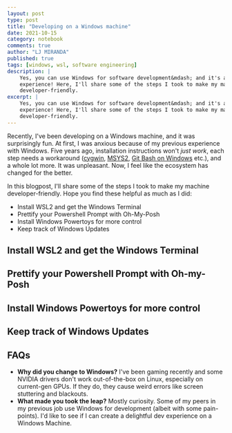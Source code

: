 ```yaml
---
layout: post
type: post
title: "Developing on a Windows machine"
date: 2021-10-15
category: notebook
comments: true
author: "LJ MIRANDA"
published: true
tags: [windows, wsl, software engineering]
description: |
    Yes, you can use Windows for software development&mdash; and it's a fun
    experience! Here, I'll share some of the steps I took to make my machine
    developer-friendly.
excerpt: |
    Yes, you can use Windows for software development&mdash; and it's a fun
    experience! Here, I'll share some of the steps I took to make my machine
    developer-friendly.
---
```



<span class="firstcharacter">R</span>ecently, I've been developing on a Windows
machine, and it was surprisingly fun. At first, I was anxious because of my
previous experience with Windows. Five years ago, installation instructions
won't *just work*, each step needs a workaround ([cygwin](https://cygwin.com),
[MSYS2](https://msys2.org), [Git Bash on Windows](gitforwindows.org) etc.), and
a whole lot more. It was unpleasant. Now, I feel like the ecosystem has changed
for the better.

<!-- screenshot of your setup -->

In this blogpost, I'll share some of the steps I took to make my machine
developer-friendly. Hope you find these helpful as much as I did:

- Install WSL2 and get the Windows Terminal
- Prettify your Powershell Prompt with Oh-My-Posh
- Install Windows Powertoys for more control
- Keep track of Windows Updates

## Install WSL2 and get the Windows Terminal

<!-- install NERD fonts -->
<!-- update themes in Windows Terminal -->


## Prettify your Powershell Prompt with Oh-my-Posh


## Install Windows Powertoys for more control


## Keep track of Windows Updates


## FAQs

- **Why did you change to Windows?** I've been gaming recently and some
      NVIDIA drivers don't work out-of-the-box on Linux, especially on current-gen
      GPUs. If they do, they cause weird errors like screen stuttering and
      blackouts. 
- **What made you took the leap?** Mostly curiosity. Some of my peers
      in my previous job use Windows for development (albeit with some pain-points). I'd like
      to see if I can create a delightful dev experience on a Windows Machine.




<!-- add links that you should check when keeping track of windows updates -->

<!--

1. install wsl
2. install windows terminal
3. beautifying your terminal: (1) bash (2) powershell
4. powertoys for keyboard mapping
-->
